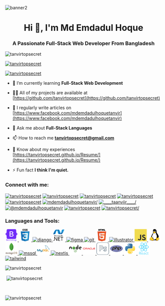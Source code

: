 ![banner2](https://github.com/user-attachments/assets/4d2c1378-394c-4623-b1e5-88f28c207ec1)
<h1 align="center">Hi 👋, I'm Md Emdadul Hoque</h1>
<h3 align="center">A Passionate Full-Stack Web Developer From Bangladesh</h3>

<p align="left"> <img src="https://komarev.com/ghpvc/?username=tanvirtopsecret&label=Profile%20views&color=0e75b6&style=flat" alt="tanvirtopsecret" /> </p>

<p align="left"> <a href="https://github.com/ryo-ma/github-profile-trophy"><img src="https://github-profile-trophy.vercel.app/?username=tanvirtopsecret" alt="tanvirtopsecret" /></a> </p>

<p align="left"> <a href="https://twitter.com/tanvirtopsecret" target="blank"><img src="https://img.shields.io/twitter/follow/tanvirtopsecret?logo=twitter&style=for-the-badge" alt="tanvirtopsecret" /></a> </p>

- 🌱 I’m currently learning **Full-Stack Web Development**

- 👨‍💻 All of my projects are available at [https://github.com/tanvirtopsecret](https://github.com/tanvirtopsecret)

- 📝 I regularly write articles on [https://www.facebook.com/mdemdadulhoquetanvir](https://www.facebook.com/mdemdadulhoquetanvir)

- 💬 Ask me about **Full-Stack Languages**

- 📫 How to reach me **tanvirtopsecret@gmail.com**

- 📄 Know about my experiences [https://tanvirtopsecret.github.io/Resume/](https://tanvirtopsecret.github.io/Resume/)

- ⚡ Fun fact **I think I'm quiet.**

<h3 align="left">Connect with me:</h3>
<p align="left">
<a href="https://codepen.io/tanvirtopsecret" target="blank"><img align="center" src="https://raw.githubusercontent.com/rahuldkjain/github-profile-readme-generator/master/src/images/icons/Social/codepen.svg" alt="tanvirtopsecret" height="30" width="40" /></a>
<a href="https://dev.to/tanvirtopsecret" target="blank"><img align="center" src="https://raw.githubusercontent.com/rahuldkjain/github-profile-readme-generator/master/src/images/icons/Social/devto.svg" alt="tanvirtopsecret" height="30" width="40" /></a>
<a href="https://twitter.com/tanvirtopsecret" target="blank"><img align="center" src="https://raw.githubusercontent.com/rahuldkjain/github-profile-readme-generator/master/src/images/icons/Social/twitter.svg" alt="tanvirtopsecret" height="30" width="40" /></a>
<a href="https://linkedin.com/in/tanvirtopsecret" target="blank"><img align="center" src="https://raw.githubusercontent.com/rahuldkjain/github-profile-readme-generator/master/src/images/icons/Social/linked-in-alt.svg" alt="tanvirtopsecret" height="30" width="40" /></a>
<a href="https://codesandbox.com/tanvirtopsecret" target="blank"><img align="center" src="https://raw.githubusercontent.com/rahuldkjain/github-profile-readme-generator/master/src/images/icons/Social/codesandbox.svg" alt="tanvirtopsecret" height="30" width="40" /></a>
<a href="https://fb.com/mdemdadulhoquetanvir/" target="blank"><img align="center" src="https://raw.githubusercontent.com/rahuldkjain/github-profile-readme-generator/master/src/images/icons/Social/facebook.svg" alt="mdemdadulhoquetanvir/" height="30" width="40" /></a>
<a href="https://instagram.com/____taanviir____/" target="blank"><img align="center" src="https://raw.githubusercontent.com/rahuldkjain/github-profile-readme-generator/master/src/images/icons/Social/instagram.svg" alt="____taanviir____/" height="30" width="40" /></a>
<a href="https://www.youtube.com/c/@mdemdadulhoquetanvir" target="blank"><img align="center" src="https://raw.githubusercontent.com/rahuldkjain/github-profile-readme-generator/master/src/images/icons/Social/youtube.svg" alt="@mdemdadulhoquetanvir" height="30" width="40" /></a>
<a href="https://www.hackerrank.com/tanvirtopsecret" target="blank"><img align="center" src="https://raw.githubusercontent.com/rahuldkjain/github-profile-readme-generator/master/src/images/icons/Social/hackerrank.svg" alt="tanvirtopsecret" height="30" width="40" /></a>
<a href="https://www.leetcode.com/tanvirtopsecret/" target="blank"><img align="center" src="https://raw.githubusercontent.com/rahuldkjain/github-profile-readme-generator/master/src/images/icons/Social/leet-code.svg" alt="tanvirtopsecret/" height="30" width="40" /></a>
</p>

<h3 align="left">Languages and Tools:</h3>
<p align="left"> <a href="https://getbootstrap.com" target="_blank" rel="noreferrer"> <img src="https://raw.githubusercontent.com/devicons/devicon/master/icons/bootstrap/bootstrap-plain-wordmark.svg" alt="bootstrap" width="40" height="40"/> </a> <a href="https://www.w3schools.com/css/" target="_blank" rel="noreferrer"> <img src="https://raw.githubusercontent.com/devicons/devicon/master/icons/css3/css3-original-wordmark.svg" alt="css3" width="40" height="40"/> </a> <a href="https://www.djangoproject.com/" target="_blank" rel="noreferrer"> <img src="https://cdn.worldvectorlogo.com/logos/django.svg" alt="django" width="40" height="40"/> </a> <a href="https://dotnet.microsoft.com/" target="_blank" rel="noreferrer"> <img src="https://raw.githubusercontent.com/devicons/devicon/master/icons/dot-net/dot-net-original-wordmark.svg" alt="dotnet" width="40" height="40"/> </a> <a href="https://www.figma.com/" target="_blank" rel="noreferrer"> <img src="https://www.vectorlogo.zone/logos/figma/figma-icon.svg" alt="figma" width="40" height="40"/> </a> <a href="https://git-scm.com/" target="_blank" rel="noreferrer"> <img src="https://www.vectorlogo.zone/logos/git-scm/git-scm-icon.svg" alt="git" width="40" height="40"/> </a> <a href="https://www.w3.org/html/" target="_blank" rel="noreferrer"> <img src="https://raw.githubusercontent.com/devicons/devicon/master/icons/html5/html5-original-wordmark.svg" alt="html5" width="40" height="40"/> </a> <a href="https://www.adobe.com/in/products/illustrator.html" target="_blank" rel="noreferrer"> <img src="https://www.vectorlogo.zone/logos/adobe_illustrator/adobe_illustrator-icon.svg" alt="illustrator" width="40" height="40"/> </a> <a href="https://developer.mozilla.org/en-US/docs/Web/JavaScript" target="_blank" rel="noreferrer"> <img src="https://raw.githubusercontent.com/devicons/devicon/master/icons/javascript/javascript-original.svg" alt="javascript" width="40" height="40"/> </a> <a href="https://www.linux.org/" target="_blank" rel="noreferrer"> <img src="https://raw.githubusercontent.com/devicons/devicon/master/icons/linux/linux-original.svg" alt="linux" width="40" height="40"/> </a> <a href="https://www.mongodb.com/" target="_blank" rel="noreferrer"> <img src="https://raw.githubusercontent.com/devicons/devicon/master/icons/mongodb/mongodb-original-wordmark.svg" alt="mongodb" width="40" height="40"/> </a> <a href="https://www.microsoft.com/en-us/sql-server" target="_blank" rel="noreferrer"> <img src="https://www.svgrepo.com/show/303229/microsoft-sql-server-logo.svg" alt="mssql" width="40" height="40"/> </a> <a href="https://www.mysql.com/" target="_blank" rel="noreferrer"> <img src="https://raw.githubusercontent.com/devicons/devicon/master/icons/mysql/mysql-original-wordmark.svg" alt="mysql" width="40" height="40"/> </a> <a href="https://nextjs.org/" target="_blank" rel="noreferrer"> <img src="https://cdn.worldvectorlogo.com/logos/nextjs-2.svg" alt="nextjs" width="40" height="40"/> </a> <a href="https://nodejs.org" target="_blank" rel="noreferrer"> <img src="https://raw.githubusercontent.com/devicons/devicon/master/icons/nodejs/nodejs-original-wordmark.svg" alt="nodejs" width="40" height="40"/> </a> <a href="https://www.oracle.com/" target="_blank" rel="noreferrer"> <img src="https://raw.githubusercontent.com/devicons/devicon/master/icons/oracle/oracle-original.svg" alt="oracle" width="40" height="40"/> </a> <a href="https://www.photoshop.com/en" target="_blank" rel="noreferrer"> <img src="https://raw.githubusercontent.com/devicons/devicon/master/icons/photoshop/photoshop-line.svg" alt="photoshop" width="40" height="40"/> </a> <a href="https://www.php.net" target="_blank" rel="noreferrer"> <img src="https://raw.githubusercontent.com/devicons/devicon/master/icons/php/php-original.svg" alt="php" width="40" height="40"/> </a> <a href="https://www.python.org" target="_blank" rel="noreferrer"> <img src="https://raw.githubusercontent.com/devicons/devicon/master/icons/python/python-original.svg" alt="python" width="40" height="40"/> </a> <a href="https://reactjs.org/" target="_blank" rel="noreferrer"> <img src="https://raw.githubusercontent.com/devicons/devicon/master/icons/react/react-original-wordmark.svg" alt="react" width="40" height="40"/> </a> <a href="https://tailwindcss.com/" target="_blank" rel="noreferrer"> <img src="https://www.vectorlogo.zone/logos/tailwindcss/tailwindcss-icon.svg" alt="tailwind" width="40" height="40"/> </a> </p>

<p><img align="left" src="https://github-readme-stats.vercel.app/api/top-langs?username=tanvirtopsecret&show_icons=true&locale=en&layout=compact" alt="tanvirtopsecret" /></p>
</br>
<p>&nbsp;<img align="center" src="https://github-readme-stats.vercel.app/api?username=tanvirtopsecret&show_icons=true&locale=en" alt="tanvirtopsecret" /></p>
</br>
<p><img align="center" src="https://github-readme-streak-stats.herokuapp.com/?user=tanvirtopsecret&" alt="tanvirtopsecret" /></p>
